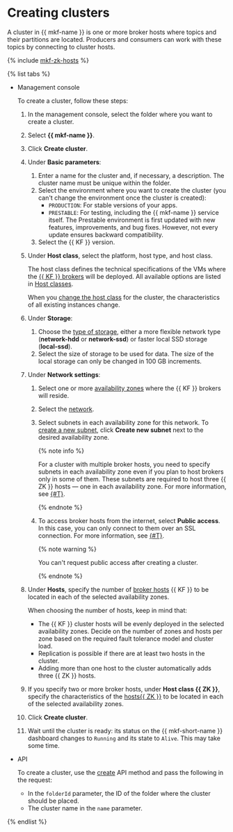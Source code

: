 # Creating clusters

A cluster in {{ mkf-name }} is one or more broker hosts where topics and their partitions are located. Producers and consumers can work with these topics by connecting to cluster hosts.

{% include [mkf-zk-hosts](../../_includes/mdb/mkf-zk-hosts.md) %}

{% list tabs %}

- Management console

  To create a cluster, follow these steps:

  1. In the management console, select the folder where you want to create a cluster.

  1. Select **{{ mkf-name }}**.

  1. Click **Create cluster**.

  1. Under **Basic parameters**:
     1. Enter a name for the cluster and, if necessary, a description. The cluster name must be unique within the folder.
     1. Select the environment where you want to create the cluster (you can't change the environment once the cluster is created):
        - `PRODUCTION`: For stable versions of your apps.
        - `PRESTABLE`: For testing, including the {{ mkf-name }} service itself. The Prestable environment is first updated with new features, improvements, and bug fixes. However, not every update ensures backward compatibility.
     1. Select the {{ KF }} version.

  1. Under **Host class**, select the platform, host type, and host class.

     The host class defines the technical specifications of the VMs where the [{{ KF }} brokers](../concepts/brokers.md) will be deployed. All available options are listed in [Host classes](../concepts/instance-types.md).

     When you [change the host class](cluster-update.md#update-cluster) for the cluster, the characteristics of all existing instances change.

  1. Under **Storage**:
     1. Choose the [type of storage](../concepts/storage.md), either a more flexible network type (**network-hdd** or **network-ssd**) or faster local SSD storage (**local-ssd**).
     1. Select the size of storage to be used for data. The size of the local storage can only be changed in 100 GB increments.

  1. Under **Network settings**:

     1. Select one or more [availability zones](../../overview/concepts/geo-scope.md) where the {{ KF }} brokers will reside.

     1. Select the [network](../../vpc/concepts/network.md).

     1. Select subnets in each availability zone for this network. To [create a new subnet](../../vpc/operations/subnet-create.md), click **Create new subnet** next to the desired availability zone.

        {% note info %}

        For a cluster with multiple broker hosts, you need to specify subnets in each availability zone even if you plan to host brokers only in some of them. These subnets are required to host three {{ ZK }} hosts — one in each availability zone. For more information, see [{#T}](../concepts/index.md).

        {% endnote %}

     1. To access broker hosts from the internet, select **Public access**. In this case, you can only connect to them over an SSL connection. For more information, see [{#T}](connect.md).

        {% note warning %}

        You can't request public access after creating a cluster.

        {% endnote %}

  1. Under **Hosts**, specify the number of [broker hosts](../concepts/brokers.md) {{ KF }} to be located in each of the selected availability zones.

     When choosing the number of hosts, keep in mind that:
     - The {{ KF }} cluster hosts will be evenly deployed in the selected availability zones. Decide on the number of zones and hosts per zone based on the required fault tolerance model and cluster load.
     - Replication is possible if there are at least two hosts in the cluster.
     - Adding more than one host to the cluster automatically adds three {{ ZK }} hosts.

  1. If you specify two or more broker hosts, under **Host class {{ ZK }}**, specify the characteristics of the [hosts{{ ZK }}](../concepts/index.md) to be located in each of the selected availability zones.

  1. Click **Create cluster**.

  1. Wait until the cluster is ready: its status on the {{ mkf-short-name }} dashboard changes to `Running` and its state to `Alive`. This may take some time.


- API

  To create a cluster, use the [create](../api-ref/Cluster/create.md) API method and pass the following in the request:
  - In the `folderId` parameter, the ID of the folder where  the cluster should be placed.
  - The cluster name in the `name` parameter.


{% endlist %}
